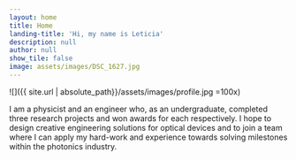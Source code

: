 ```yaml
---
layout: home
title: Home
landing-title: 'Hi, my name is Leticia'
description: null
author: null
show_tile: false
image: assets/images/DSC_1627.jpg
---
```

![]({{ site.url | absolute_path}}/assets/images/profile.jpg =100x)

I am a physicist and an engineer who, as an undergraduate, completed three research projects and won awards for each respectively. I hope to design creative engineering solutions for optical devices and to join a team where I can apply my hard-work and experience towards solving milestones within the photonics industry.